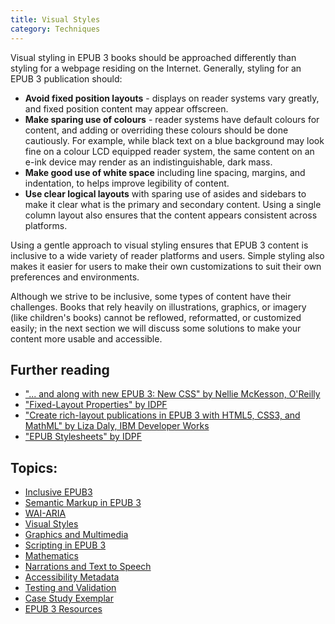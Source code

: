 ```yaml
---
title: Visual Styles
category: Techniques
---
```

Visual styling in EPUB 3 books should be approached differently than styling for a webpage residing on the Internet.
Generally, styling for an EPUB 3 publication should:

* **Avoid fixed position layouts** - displays on reader systems vary greatly, and fixed position content may appear
  offscreen.
* **Make sparing use of colours** - reader systems have default colours for content, and adding or overriding these
  colours should be done cautiously. For example, while black text on a blue background may look fine on a colour LCD
  equipped reader system, the same content on an e-ink device may render as an indistinguishable, dark mass.
* **Make good use of white space** including line spacing, margins, and indentation, to helps improve legibility of
  content.
* **Use clear logical layouts** with sparing use of asides and sidebars to make it clear what is the primary and
  secondary content. Using a single column layout also ensures that the content appears consistent across platforms.

Using a gentle approach to visual styling ensures that EPUB 3 content is inclusive to a wide variety of reader platforms
and users. Simple styling also makes it easier for users to make their own customizations to suit their own preferences
and environments.

Although we strive to be inclusive, some types of content have their challenges. Books that rely heavily on
illustrations, graphics, or imagery (like children's books) cannot be reflowed, reformatted, or customized easily; in
the next section we will discuss some solutions to make your content more usable and accessible.

## Further reading

* ["... and along with new EPUB 3: New CSS" by Nellie McKesson,
  O'Reilly](http://toc.oreilly.com/2013/02/and-along-with-epub-3-new-css.html)
* ["Fixed-Layout Properties" by IDPF](http://www.idpf.org/epub/301/spec/epub-publications.html#sec-package-metadata-fxl)
* ["Create rich-layout publications in EPUB 3 with HTML5, CSS3, and MathML" by Liza Daly, IBM Developer
  Works](http://www.ibm.com/developerworks/library/x-richlayoutepub/)
* ["EPUB Stylesheets" by IDPF](http://www.idpf.org/accessibility/guidelines/content/style/color.php)

## Topics:

* [Inclusive EPUB3](/InclusiveEPUB3.html)
* [Semantic Markup in EPUB 3](/SemanticMarkupInEPUB3.html)
* [WAI-ARIA](/WAI-ARIA.html)
* [Visual Styles](/VisualStyles.html)
* [Graphics and Multimedia](/GraphicsAndMultimedia.html)
* [Scripting in EPUB 3](/ScriptingInEPUB3.html)
* [Mathematics](/Mathematics.html)
* [Narrations and Text to Speech](/NarrationsAndTextToSpeech.html)
* [Accessibility Metadata](/AccessibilityMetadata.html)
* [Testing and Validation](/TestingAndValidation.html)
* [Case Study Exemplar](/CaseStudyExemplar.html)
* [EPUB 3 Resources](/EPUB3Resources.html)
